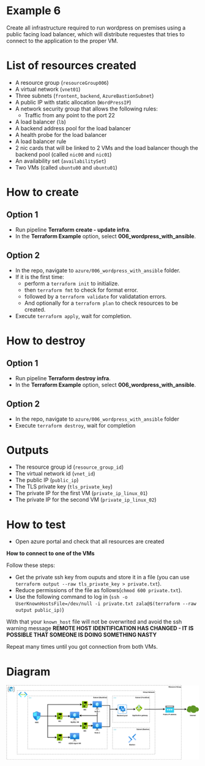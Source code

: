 # Example 6

Create all infrastructure required to run wordpress on premises using a public
facing load balancer, which will distribute requestes that tries to connect to
the application to the proper VM.

# List of resources created

* A resource group (`resourceGroup006`)
* A virtual network (`vnet01`)
* Three subnets (`frontent`, `backend`, `AzureBastionSubnet`)
* A public IP with static allocation (`WordPressIP`)
* A network security group that allows the following rules:
  * Traffic from any point to the port 22
* A load balancer (`lb`)
* A backend address pool for the load balancer
* A health probe for the load balancer
* A load balancer rule
* 2 nic cards that will be linked to 2 VMs and the load balancer though the
  backend pool (called `nic00` and `nic01`)
* An availability set (`availabilitySet`)
* Two VMs (called `ubuntu00` and `ubuntu01`)

# How to create

## Option 1

* Run pipeline **Terraform create - update infra**.
* In the **Terraform Example** option, select **006_wordpress_with_ansible**.

## Option 2

* In the repo, navigate to `azure/006_wordpress_with_ansible` folder.
* If it is the first time:
  * perform a `terraform init` to initialize.
  * then `terraform fmt` to check for format error.
  * followed by a `terraform validate` for validatation errors.
  * And optionally for a `terraform plan` to check resources to be created.
* Execute `terraform apply`, wait for completion.

# How to destroy

## Option 1

* Run pipeline **Terraform destroy infra**.
* In the **Terraform Example** option, select **006_wordpress_with_ansible**.

## Option 2

* In the repo, navigate to `azure/006_wordpress_with_ansible` folder
* Execute `terraform destroy`, wait for completion

# Outputs

* The resource group id (`resource_group_id`)
* The virtual network id (`vnet_id`)
* The public IP (`public_ip`)
* The TLS private key (`tls_private_key`)
* The private IP for the first VM (`private_ip_linux_01`)
* The private IP for the second VM (`private_ip_linux_02`)

# How to test

* Open azure portal and check that all resources are created

**How to connect to one of the VMs**

Follow these steps:

* Get the private ssh key from ouputs and store it in a file (you can use
  `terraform output --raw tls_private_key > private.txt`).
* Reduce permissions of the file as follows(`chmod 600 private.txt`).
* Use the following command to log in (`ssh -o UserKnownHostsFile=/dev/null -i
  private.txt zala@$(terraform --raw output public_ip)`)

With that your `known_host` file will not be overwrited and avoid the ssh warning
message **REMOTE HOST IDENTIFICATION HAS CHANGED - IT IS POSSIBLE THAT SOMEONE
IS DOING SOMETHING NASTY**

Repeat many times until you got connection from both VMs.

# Diagram

![Diagram Exercise 6](/images/Exercise_006.svg)
